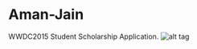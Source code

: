 # Aman-Jain
WWDC2015 Student Scholarship Application.
![alt tag](https://github.com/amannayak0007/Aman-Jain/blob/master/screens.png)
